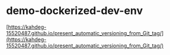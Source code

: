 # demo-dockerized-dev-env

[https://kahdeg-15520487.github.io/present_automatic_versioning_from_Git_tag/](https://kahdeg-15520487.github.io/present_automatic_versioning_from_Git_tag/)
